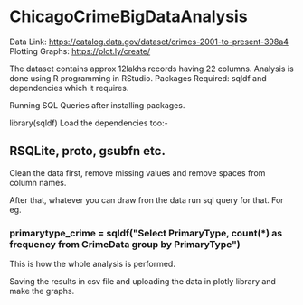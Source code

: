 # ChicagoCrimeBigDataAnalysis

Data Link: https://catalog.data.gov/dataset/crimes-2001-to-present-398a4
Plotting Graphs: https://plot.ly/create/

The dataset contains approx 12lakhs records having 22 columns. Analysis is done using R programming in RStudio.
Packages Required:
sqldf and dependencies which it requires.

Running SQL Queries after installing packages.

library(sqldf)
Load the dependencies too:- 
## RSQLite, proto, gsubfn etc.

Clean the data first, remove missing values and remove spaces from column names.

After that, whatever you can draw fron the data run sql query for that. 
For eg.

### primarytype_crime = sqldf("Select PrimaryType, count(*) as frequency from CrimeData group by PrimaryType")

This is how the whole analysis is performed.

Saving the results in csv file and uploading the data in plotly library and make the graphs.
